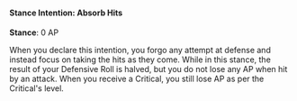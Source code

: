 #### Stance Intention: Absorb Hits
**Stance**: 0 AP

When you declare this intention, you forgo any attempt at defense and instead focus on taking the hits as they come. While in this stance, the result of your Defensive Roll is halved, but you do not lose any AP when hit by an attack. When you receive a Critical, you still lose AP as per the Critical's level.